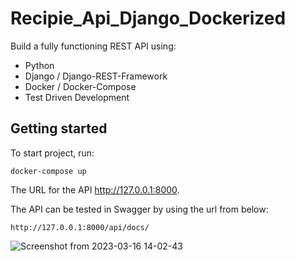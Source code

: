 # Recipie_Api_Django_Dockerized


Build a fully functioning REST API using:

 - Python
 - Django / Django-REST-Framework
 - Docker / Docker-Compose
 - Test Driven Development

## Getting started

To start project, run:

```
docker-compose up
```

The URL for the API http://127.0.0.1:8000.


The API can be tested in Swagger by using the url from below:

```
http://127.0.0.1:8000/api/docs/
```
![Screenshot from 2023-03-16 14-02-43](https://user-images.githubusercontent.com/92254819/225641607-b7a3074b-e354-424d-8a5e-f1bd30e2381a.png)
